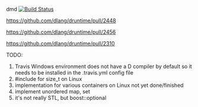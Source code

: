 dmd [![Build Status](https://travis-ci.org/dlang-cpp-interop/stl-containers.svg?branch=master)](https://travis-ci.org/dlang-cpp-interop/stl-containers)

https://github.com/dlang/druntime/pull/2448

https://github.com/dlang/druntime/pull/2456

https://github.com/dlang/druntime/pull/2310


TODO:

1. Travis Windows environment does not have a D compiler by default so it needs to be installed in the .travis.yml config file
2. #include for size_t on Linux
3. implementation for various containers on Linux not yet done/finished
4. implement unordered map, set
5. it's not really STL, but boost::optional
